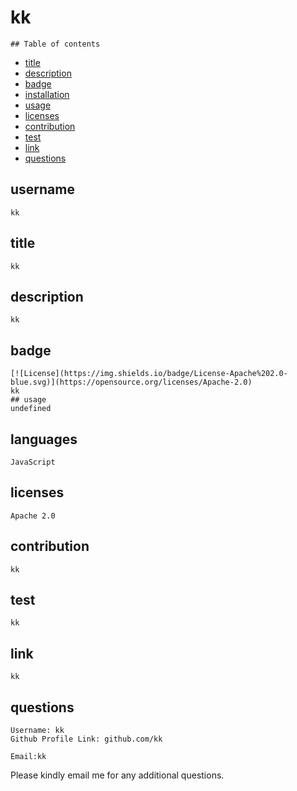 # kk



    ## Table of contents
    

   * [title](#title) 
   * [description](#description) 
   * [badge](#badge)
   * [installation](#installation)
   * [usage](#usage)
   * [licenses](#licenses) 
   * [contribution](#contribution) 
   * [test](#test)
   * [link](#link) 
   * [questions](#questions)

   ## username
    kk
   ## title
    kk
   ## description
    kk
   ## badge
    [![License](https://img.shields.io/badge/License-Apache%202.0-blue.svg)](https://opensource.org/licenses/Apache-2.0)
    kk
    ## usage
    undefined
   ## languages
    JavaScript
   ## licenses
    Apache 2.0
   ## contribution
    kk
   ## test
    kk
   ## link
    kk
   ## questions 
    Username: kk
    Github Profile Link: github.com/kk
  
    Email:kk
Please kindly email me for any additional questions.
    